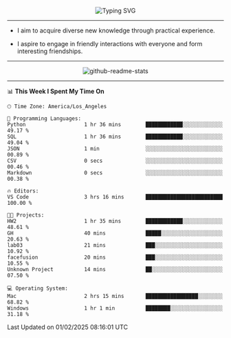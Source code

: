 <p align="center">
  <img src="https://readme-typing-svg.demolab.com?font=Fira+Code&weight=500&size=32&duration=2500&pause=1600&center=true&vCenter=true&random=false&width=1024&height=64&lines=Hi+there+%F0%9F%91%8B;I'm+delighted+you+could+make+it+here+%F0%9F%8E%89;I'm+Harry%2C+a+college+student+still+finding+my+way" alt="Typing SVG" />
</p>


---


- I aim to acquire diverse new knowledge through practical experience.

- I aspire to engage in friendly interactions with everyone and form interesting friendships.


---


<p align="center">
  <img src="https://github-readme-stats.vercel.app/api?username=Harry-Jing&show_icons=true" alt="github-readme-stats"/>
</p>


---

<!--START_SECTION:waka-->
📊 **This Week I Spent My Time On** 

```text
🕑︎ Time Zone: America/Los_Angeles

💬 Programming Languages: 
Python                   1 hr 36 mins        ████████████░░░░░░░░░░░░░   49.17 % 
SQL                      1 hr 36 mins        ████████████░░░░░░░░░░░░░   49.04 % 
JSON                     1 min               ░░░░░░░░░░░░░░░░░░░░░░░░░   00.89 % 
CSV                      0 secs              ░░░░░░░░░░░░░░░░░░░░░░░░░   00.46 % 
Markdown                 0 secs              ░░░░░░░░░░░░░░░░░░░░░░░░░   00.38 % 

🔥 Editors: 
VS Code                  3 hrs 16 mins       █████████████████████████   100.00 % 

🐱‍💻 Projects: 
HW2                      1 hr 35 mins        ████████████░░░░░░░░░░░░░   48.61 % 
GH                       40 mins             █████░░░░░░░░░░░░░░░░░░░░   20.63 % 
lab03                    21 mins             ███░░░░░░░░░░░░░░░░░░░░░░   10.92 % 
facefusion               20 mins             ███░░░░░░░░░░░░░░░░░░░░░░   10.55 % 
Unknown Project          14 mins             ██░░░░░░░░░░░░░░░░░░░░░░░   07.50 % 

💻 Operating System: 
Mac                      2 hrs 15 mins       █████████████████░░░░░░░░   68.82 % 
Windows                  1 hr 1 min          ████████░░░░░░░░░░░░░░░░░   31.18 % 
```


 Last Updated on 01/02/2025 08:16:01 UTC
<!--END_SECTION:waka-->
